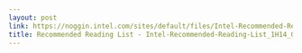 ```yaml
---
layout: post
link: https://noggin.intel.com/sites/default/files/Intel-Recommended-Reading-List_1H14_0.pdf
title: Recommended Reading List - Intel-Recommended-Reading-List_1H14_0.pdf
---
```

